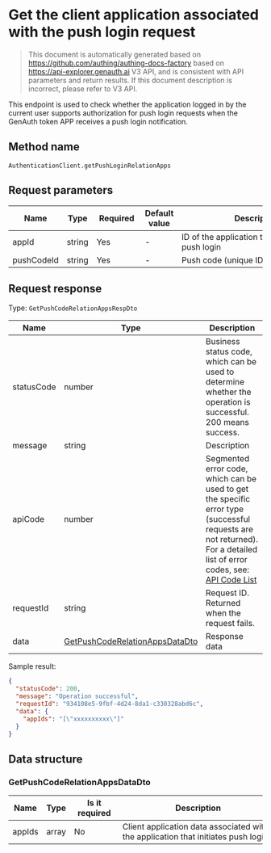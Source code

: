 # Get the client application associated with the push login request

<!--
Warning ⚠️:
Do not modify this document directly,
https://github.com/Authing/authing-docs-factory
Use this project to generate
-->

<LastUpdated />

> This document is automatically generated based on https://github.com/authing/authing-docs-factory based on https://api-explorer.genauth.ai V3 API, and is consistent with API parameters and return results. If this document description is incorrect, please refer to V3 API.

This endpoint is used to check whether the application logged in by the current user supports authorization for push login requests when the GenAuth token APP receives a push login notification.

## Method name

`AuthenticationClient.getPushLoginRelationApps`

## Request parameters

| Name       | Type   | <div style="width:80px">Required</div> | Default value | <div style="width:300px">Description</div>          | <div style="width:200px"></div>Sample value</div> |
| ---------- | ------ | -------------------------------------- | ------------- | --------------------------------------------------- | ------------------------------------------------- |
| appId      | string | Yes                                    | -             | ID of the application that initiated the push login |                                                   |
| pushCodeId | string | Yes                                    | -             | Push code (unique ID for push login)                |                                                   |

## Request response

Type: `GetPushCodeRelationAppsRespDto`

| Name       | Type                                                                         | Description                                                                                                                                                                                                                                                                                                                                    |
| ---------- | ---------------------------------------------------------------------------- | ---------------------------------------------------------------------------------------------------------------------------------------------------------------------------------------------------------------------------------------------------------------------------------------------------------------------------------------------- |
| statusCode | number                                                                       | Business status code, which can be used to determine whether the operation is successful. 200 means success.                                                                                                                                                                                                                                   |
| message    | string                                                                       | Description                                                                                                                                                                                                                                                                                                                                    |
| apiCode    | number                                                                       | Segmented error code, which can be used to get the specific error type (successful requests are not returned). For a detailed list of error codes, see: [API Code List](https://api-explorer.genauth.ai/?tag=group/%E5%BC%80%E5%8F%91%E5%87%86%E5%A4%87#tag/%E5%BC%80%E5%8F%91%E5%87%86%E5%A4%87/%E9%94%99%E8%AF%AF%E5%A4%84%E7%90%86/apiCode) |
| requestId  | string                                                                       | Request ID. Returned when the request fails.                                                                                                                                                                                                                                                                                                   |
| data       | <a href="#GetPushCodeRelationAppsDataDto">GetPushCodeRelationAppsDataDto</a> | Response data                                                                                                                                                                                                                                                                                                                                  |

Sample result:

```json
{
  "statusCode": 200,
  "message": "Operation successful",
  "requestId": "934108e5-9fbf-4d24-8da1-c330328abd6c",
  "data": {
    "appIds": "[\"xxxxxxxxxx\"]"
  }
}
```

## Data structure

### <a id="GetPushCodeRelationAppsDataDto"></a> GetPushCodeRelationAppsDataDto

| Name   | Type  | <div style="width:80px">Is it required</div> | <div style="width:300px">Description</div>                                        | <div style="width:200px">Sample value</div> |
| ------ | ----- | -------------------------------------------- | --------------------------------------------------------------------------------- | ------------------------------------------- |
| appIds | array | No                                           | Client application data associated with the application that initiates push login | `["xxxxxxxxxx"]`                            |
